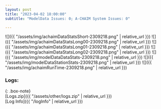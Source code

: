 ```yaml
---
layout: post
title: "2023-04-02 18:00:00"
subtitle: "ModelData Issues: 0; A-CHAIM System Issues: 0"

---
```


![]({{ "/assets/img/achaimDataStatsShort-2309218.png" | relative_url }})
![]({{ "/assets/img/achaimDataStatsLong00-2309218.png" | relative_url }})
![]({{ "/assets/img/achaimDataStatsLong01-2309218.png" | relative_url }})
![]({{ "/assets/img/achaimDataStatsLong02-2309218.png" | relative_url }})
![]({{ "/assets/img/modelDataDataStats-2309218.png" | relative_url }})
![]({{ "/assets/img/modelDataStationStats-2309218.png" | relative_url }})
![]({{ "/assets/img/achaimRunTime-2309218.png" | relative_url }})





### Logs:  
  
{: .box-note}  
[Logs.zip]({{ "/assets/other/logs.zip" | relative_url }})  
[Log Info]({{ "/logInfo" | relative_url }})  
